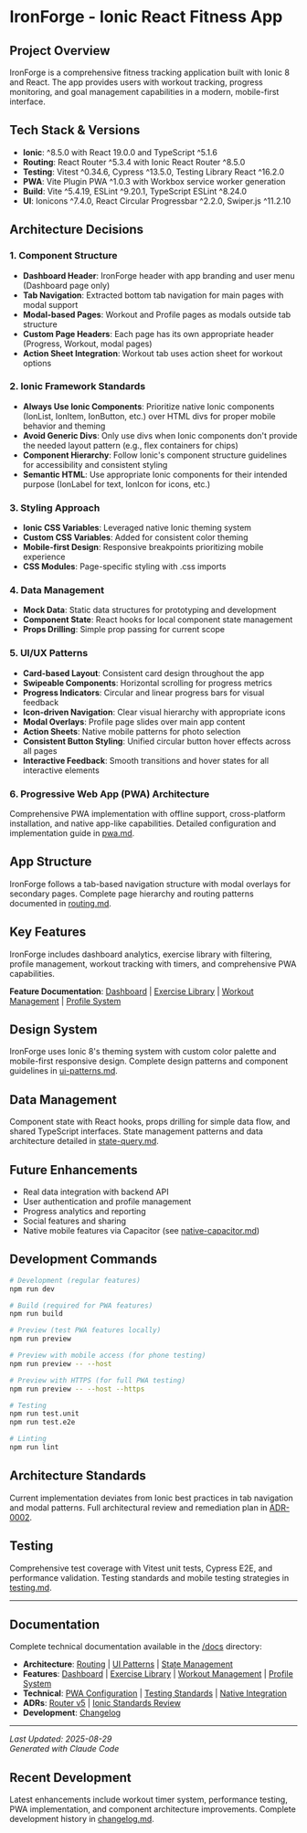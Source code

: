 # IronForge - Ionic React Fitness App

## Project Overview
IronForge is a comprehensive fitness tracking application built with Ionic 8 and React. The app provides users with workout tracking, progress monitoring, and goal management capabilities in a modern, mobile-first interface.

## Tech Stack & Versions

- **Ionic**: ^8.5.0 with React 19.0.0 and TypeScript ^5.1.6
- **Routing**: React Router ^5.3.4 with Ionic React Router ^8.5.0
- **Testing**: Vitest ^0.34.6, Cypress ^13.5.0, Testing Library React ^16.2.0
- **PWA**: Vite Plugin PWA ^1.0.3 with Workbox service worker generation
- **Build**: Vite ^5.4.19, ESLint ^9.20.1, TypeScript ESLint ^8.24.0
- **UI**: Ionicons ^7.4.0, React Circular Progressbar ^2.2.0, Swiper.js ^11.2.10

## Architecture Decisions

### 1. Component Structure
- **Dashboard Header**: IronForge header with app branding and user menu (Dashboard page only)
- **Tab Navigation**: Extracted bottom tab navigation for main pages with modal support
- **Modal-based Pages**: Workout and Profile pages as modals outside tab structure
- **Custom Page Headers**: Each page has its own appropriate header (Progress, Workout, modal pages)
- **Action Sheet Integration**: Workout tab uses action sheet for workout options

### 2. Ionic Framework Standards
- **Always Use Ionic Components**: Prioritize native Ionic components (IonList, IonItem, IonButton, etc.) over HTML divs for proper mobile behavior and theming
- **Avoid Generic Divs**: Only use divs when Ionic components don't provide the needed layout pattern (e.g., flex containers for chips)
- **Component Hierarchy**: Follow Ionic's component structure guidelines for accessibility and consistent styling
- **Semantic HTML**: Use appropriate Ionic components for their intended purpose (IonLabel for text, IonIcon for icons, etc.)

### 3. Styling Approach
- **Ionic CSS Variables**: Leveraged native Ionic theming system
- **Custom CSS Variables**: Added for consistent color theming
- **Mobile-first Design**: Responsive breakpoints prioritizing mobile experience
- **CSS Modules**: Page-specific styling with .css imports

### 4. Data Management
- **Mock Data**: Static data structures for prototyping and development
- **Component State**: React hooks for local component state management
- **Props Drilling**: Simple prop passing for current scope

### 5. UI/UX Patterns
- **Card-based Layout**: Consistent card design throughout the app
- **Swipeable Components**: Horizontal scrolling for progress metrics
- **Progress Indicators**: Circular and linear progress bars for visual feedback
- **Icon-driven Navigation**: Clear visual hierarchy with appropriate icons
- **Modal Overlays**: Profile page slides over main app content
- **Action Sheets**: Native mobile patterns for photo selection
- **Consistent Button Styling**: Unified circular button hover effects across all pages
- **Interactive Feedback**: Smooth transitions and hover states for all interactive elements

### 6. Progressive Web App (PWA) Architecture
Comprehensive PWA implementation with offline support, cross-platform installation, and native app-like capabilities. Detailed configuration and implementation guide in [pwa.md](docs/pwa.md).

## App Structure
IronForge follows a tab-based navigation structure with modal overlays for secondary pages. Complete page hierarchy and routing patterns documented in [routing.md](docs/routing.md).

## Key Features
IronForge includes dashboard analytics, exercise library with filtering, profile management, workout tracking with timers, and comprehensive PWA capabilities. 

**Feature Documentation**: [Dashboard](docs/features/dashboard.md) | [Exercise Library](docs/features/exercise-library.md) | [Workout Management](docs/features/workout-management.md) | [Profile System](docs/features/profile-system.md)

## Design System
IronForge uses Ionic 8's theming system with custom color palette and mobile-first responsive design. Complete design patterns and component guidelines in [ui-patterns.md](docs/ui-patterns.md).

## Data Management
Component state with React hooks, props drilling for simple data flow, and shared TypeScript interfaces. State management patterns and data architecture detailed in [state-query.md](docs/state-query.md).

## Future Enhancements
- Real data integration with backend API
- User authentication and profile management
- Progress analytics and reporting
- Social features and sharing
- Native mobile features via Capacitor (see [native-capacitor.md](docs/native-capacitor.md))

## Development Commands
```bash
# Development (regular features)
npm run dev

# Build (required for PWA features)
npm run build

# Preview (test PWA features locally)
npm run preview

# Preview with mobile access (for phone testing)
npm run preview -- --host

# Preview with HTTPS (for full PWA testing)
npm run preview -- --host --https

# Testing
npm run test.unit
npm run test.e2e

# Linting
npm run lint
```

## Architecture Standards
Current implementation deviates from Ionic best practices in tab navigation and modal patterns. Full architectural review and remediation plan in [ADR-0002](docs/adr/0002-ionic-standards-review.md).

## Testing
Comprehensive test coverage with Vitest unit tests, Cypress E2E, and performance validation. Testing standards and mobile testing strategies in [testing.md](docs/testing.md).

---
## Documentation

Complete technical documentation available in the [/docs](docs/) directory:

- **Architecture**: [Routing](docs/routing.md) | [UI Patterns](docs/ui-patterns.md) | [State Management](docs/state-query.md)
- **Features**: [Dashboard](docs/features/dashboard.md) | [Exercise Library](docs/features/exercise-library.md) | [Workout Management](docs/features/workout-management.md) | [Profile System](docs/features/profile-system.md)
- **Technical**: [PWA Configuration](docs/pwa.md) | [Testing Standards](docs/testing.md) | [Native Integration](docs/native-capacitor.md)
- **ADRs**: [Router v5](docs/adr/0001-router-v5.md) | [Ionic Standards Review](docs/adr/0002-ionic-standards-review.md)
- **Development**: [Changelog](docs/changelog.md)

---
*Last Updated: 2025-08-29*  
*Generated with Claude Code*

## Recent Development
Latest enhancements include workout timer system, performance testing, PWA implementation, and component architecture improvements. Complete development history in [changelog.md](docs/changelog.md).